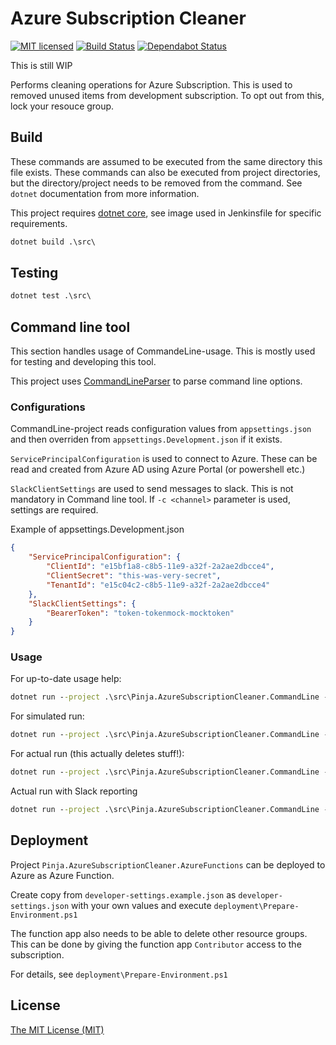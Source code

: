 # Azure Subscription Cleaner

[![MIT licensed](https://img.shields.io/badge/license-MIT-blue.svg)](./LICENSE)
[![Build Status](https://jenkins.protacon.cloud/buildStatus/icon?job=www.github.com/azure-subscription-cleaner/master)](https://jenkins.protacon.cloud/blue/organizations/jenkins/www.github.com%2Fazure-subscription-cleaner/activity)
[![Dependabot Status](https://api.dependabot.com/badges/status?host=github&repo=by-pinja/azure-subscription-cleaner&identifier=204444972)](https://dependabot.com)

This is still WIP

Performs cleaning operations for Azure Subscription. This is used to removed unused items from development subscription.
To opt out from this, lock your resouce group.

## Build

These commands are assumed to be executed from the same directory this file exists.
These commands can also be executed from project directories, but
the directory/project needs to be removed from the command. See `dotnet`
documentation from more information.

This project requires [dotnet core](https://www.microsoft.com/net/download),
see image used in Jenkinsfile for specific requirements.

```cmd
dotnet build .\src\
```

## Testing

```cmd
dotnet test .\src\
```

## Command line tool

This section handles usage of CommandeLine-usage. This is mostly used for
testing and developing this tool.

This project uses [CommandLineParser](https://github.com/commandlineparser/commandline)
to parse command line options.

### Configurations

CommandLine-project reads configuration values from `appsettings.json` and
then overriden from `appsettings.Development.json` if it exists.

`ServicePrincipalConfiguration` is used to connect to Azure. These can be
read and created from Azure AD using Azure Portal (or powershell etc.)

`SlackClientSettings` are used to send messages to slack. This is not mandatory
in Command line tool. If `-c <channel>` parameter is used, settings are
required.

Example of appsettings.Development.json

```json
{
    "ServicePrincipalConfiguration": {
        "ClientId": "e15bf1a8-c8b5-11e9-a32f-2a2ae2dbcce4",
        "ClientSecret": "this-was-very-secret",
        "TenantId": "e15c04c2-c8b5-11e9-a32f-2a2ae2dbcce4"
    },
    "SlackClientSettings": {
        "BearerToken": "token-tokenmock-mocktoken"
    }
}
```

### Usage

For up-to-date usage help:

```cmd
dotnet run --project .\src\Pinja.AzureSubscriptionCleaner.CommandLine -- --help
```

For simulated run:

```cmd
dotnet run --project .\src\Pinja.AzureSubscriptionCleaner.CommandLine -- -s
```

For actual run (this actually deletes stuff!):

```cmd
dotnet run --project .\src\Pinja.AzureSubscriptionCleaner.CommandLine --
```

Actual run with Slack reporting

```cmd
dotnet run --project .\src\Pinja.AzureSubscriptionCleaner.CommandLine -- -c slack-channel
```

## Deployment

Project `Pinja.AzureSubscriptionCleaner.AzureFunctions` can be deployed to Azure as Azure Function.

Create copy from `developer-settings.example.json` as `developer-settings.json`
with your own values and execute `deployment\Prepare-Environment.ps1`

The function app also needs to be able to delete other resource groups. This can be done by giving
the function app `Contributor` access to the subscription.

For details, see `deployment\Prepare-Environment.ps1`

## License

[The MIT License (MIT)](LICENSE)
